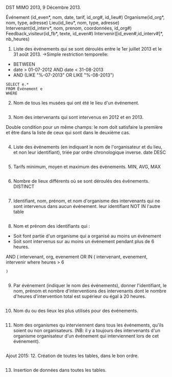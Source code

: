 DST MIMO 2013, 9 Décembre 2013.

Événement (id_even*, nom, date, tarif, id_org#, id_lieu#)
Organisme(id_org*, nom, type, adresse)
Lieu(id_lieu*, nom, type, adresse)
Intervenant(id_interv*, nom, prenom, coordonnées, id_org#)
Feedback_visiteur(id_fb*, texte, id_even#)
Intervenir([id_even#,id_interv#]*, nb_heures)

1. Liste des événements qui se sont déroulés entre le 1er juillet 2013 et le 31 août 2013.
→Simple restriction temporelle:
* BETWEEN
* date > 01-07-2012
  AND date < 31-08-2013
* AND (LIKE "%-07-2013" OR LIKE "%-08-2013")
```
SELECT e.*
FROM Événement e
WHERE
```
2. Nom de tous les musées qui ont été le lieu d'un événement.
```

```
3. Nom des intervenants qui sont intervenus en 2012 et en 2013.

Double condition pour un même champs: le nom doit satisfaire la première et être dans la liste de ceux qui sont dans le deuxième cas.
```

```
4. Liste des événements (en indiquant le nom de l'organisateur et du lieu, et non leur identifiant), triée par ordre chronologique inverse.
date DESC
```

```
5. Tarifs minimum, moyen et maximum des événements.
MIN, AVG, MAX
```

```
6. Nombre de lieux différents où se sont déroulés des événements.
DISTINCT
```

```
7. Identifiant, nom, prénom, et nom d'organisme des intervenants qui ne sont intervenus dans aucun événement.
leur identifiant NOT IN l'autre table
```

```
8. Nom et prénom des identifiants qui :
  * Soit font partie d'un organisme qui a organisé au moins un événement
  * Soit sont intervenus sur au moins un événement pendant plus de 6 heures.

  AND (
    intervenant, org, evenement
    OR IN (
      intervenant, evenement, intervenir
      where heures >
      6

    )
```

```
9. Par événement (indiquer le nom des événements), donner l'identifiant, le nom, prénom et nombre d'interventions des intervenants dont le nombre d'heures d'intervention total est supérieur ou égal à 20 heures.
```

```
10. Nom du ou des lieux les plus utilisés pour des événements.
```

```
11. Nom des organismes qu interviennent dans tous les événements, qu'ils soient ou non organisateurs. (NB: il y a toujours des intervenants d'un organisme organisateur d'un événement qui interviennent lors de cet événement).
```

```
Ajout 2015:
12. Création de toutes les tables, dans le bon ordre.
```

```
13. Insertion de données dans toutes les tables.
```

``` 
